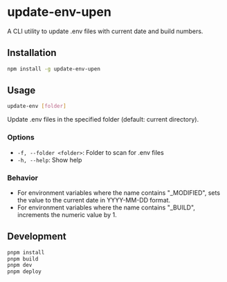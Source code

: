 # update-env-upen

A CLI utility to update .env files with current date and build numbers.

## Installation

```bash
npm install -g update-env-upen
```

## Usage

```bash
update-env [folder]
```

Update .env files in the specified folder (default: current directory).

### Options

- `-f, --folder <folder>`: Folder to scan for .env files
- `-h, --help`: Show help

### Behavior

- For environment variables where the name contains "_MODIFIED", sets the value to the current date in YYYY-MM-DD format.
- For environment variables where the name contains "_BUILD", increments the numeric value by 1.

## Development

```bash
pnpm install
pnpm build
pnpm dev
pnpm deploy
```